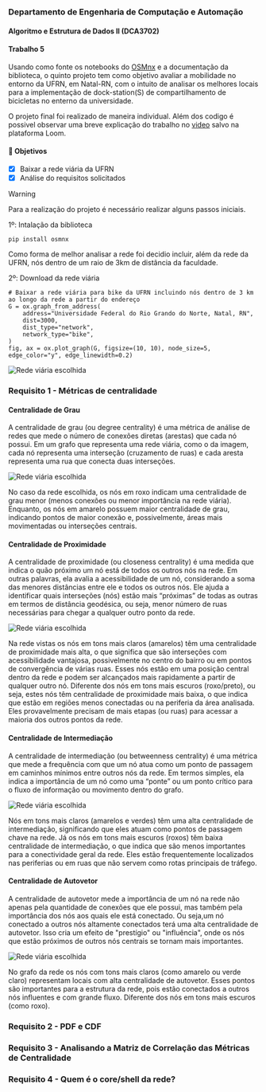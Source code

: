 ### Departamento de Engenharia de Computação e Automação
#### Algoritmo e Estrutura de Dados II (DCA3702)
#### Trabalho 5

Usando como fonte os notebooks do [OSMnx](https://github.com/gboeing/osmnx) e a documentação da biblioteca, o quinto projeto tem como objetivo avaliar a mobilidade no entorno da UFRN, em Natal-RN, com o intuito de analisar os melhores locais para a implementação de dock-station(S) de compartilhamento de bicicletas no enterno da universidade.

O projeto final foi realizado de maneira individual. Além dos codigo é possivel observar uma breve explicação do trabalho no [video](URL) salvo na plataforma Loom.

#### 🎯 Objetivos
- [x] Baixar a rede viária da UFRN
- [x] Análise do requisitos solicitados 

> [!WARNING]
> Para a realização do projeto é necessário realizar alguns passos iniciais.

1º: Intalação da biblioteca 
```
pip install osmnx
```

Como forma de melhor analisar a rede foi decidio incluir, além da rede da UFRN, nós dentro de um raio de 3km de distância da faculdade.

2º: Download da rede viária
```
# Baixar a rede viária para bike da UFRN incluindo nós dentro de 3 km ao longo da rede a partir do endereço
G = ox.graph_from_address(
    address="Universidade Federal do Rio Grando do Norte, Natal, RN",
    dist=3000,
    dist_type="network",
    network_type="bike",
)
fig, ax = ox.plot_graph(G, figsize=(10, 10), node_size=5, edge_color="y", edge_linewidth=0.2)
```

![Rede viária escolhida](https://github.com/julianessantos)

### Requisito 1 - Métricas de centralidade
#### Centralidade de Grau
A centralidade de grau (ou degree centrality) é uma métrica de análise de redes que mede o número de conexões diretas (arestas) que cada nó possui. Em um grafo que representa uma rede viária, como o da imagem, cada nó representa uma interseção (cruzamento de ruas) e cada aresta representa uma rua que conecta duas interseções.

![Rede viária escolhida](https://github.com/julianessantos)

No caso da rede escolhida, os nós em roxo indicam uma centralidade de grau menor (menos conexões ou menor importância na rede viária). Enquanto, os nós em amarelo possuem maior centralidade de grau, indicando pontos de maior conexão e, possivelmente, áreas mais movimentadas ou interseções centrais.

#### Centralidade de Proximidade
A centralidade de proximidade (ou closeness centrality) é uma medida que indica o quão próximo um nó está de todos os outros nós na rede. Em outras palavras, ela avalia a acessibilidade de um nó, considerando a soma das menores distâncias entre ele e todos os outros nós. Ele ajuda a identificar quais interseções (nós) estão mais “próximas” de todas as outras em termos de distância geodésica, ou seja, menor número de ruas necessárias para chegar a qualquer outro ponto da rede.

![Rede viária escolhida](https://github.com/julianessantos)

Na rede vistas os nós em tons mais claros (amarelos) têm uma centralidade de proximidade mais alta, o que significa que são interseções com acessibilidade vantajosa, possivelmente no centro do bairro ou em pontos de convergência de várias ruas. Esses nós estão em uma posição central dentro da rede e podem ser alcançados mais rapidamente a partir de qualquer outro nó. Diferente dos nós em tons mais escuros (roxo/preto), ou seja, estes nós têm centralidade de proximidade mais baixa, o que indica que estão em regiões menos conectadas ou na periferia da área analisada. Eles provavelmente precisam de mais etapas (ou ruas) para acessar a maioria dos outros pontos da rede.

#### Centralidade de Intermediação
A centralidade de intermediação (ou betweenness centrality) é uma métrica que mede a frequência com que um nó atua como um ponto de passagem em caminhos mínimos entre outros nós da rede. Em termos simples, ela indica a importância de um nó como uma “ponte” ou um ponto crítico para o fluxo de informação ou movimento dentro do grafo.

![Rede viária escolhida](https://github.com/julianessantos)

Nós em tons mais claros (amarelos e verdes) têm uma alta centralidade de intermediação, significando que eles atuam como pontos de passagem chave na rede. Já os nós em tons mais escuros (roxos) têm baixa centralidade de intermediação, o que indica que são menos importantes para a conectividade geral da rede. Eles estão frequentemente localizados nas periferias ou em ruas que não servem como rotas principais de tráfego.

#### Centralidade de Autovetor
A centralidade de autovetor mede a importância de um nó na rede não apenas pela quantidade de conexões que ele possui, mas também pela importância dos nós aos quais ele está conectado. Ou seja,um nó conectado a outros nós altamente conectados terá uma alta centralidade de autovetor. Isso cria um efeito de "prestígio" ou "influência", onde os nós que estão próximos de outros nós centrais se tornam mais importantes.

![Rede viária escolhida](https://github.com/julianessantos)

No grafo da rede os nós com tons mais claros (como amarelo ou verde claro) representam locais com alta centralidade de autovetor. Esses pontos são importantes para a estrutura da rede, pois estão conectados a outros nós influentes e com grande fluxo. Diferente dos nós em tons mais escuros (como roxo).

### Requisito 2 - PDF e CDF

### Requisito 3 - Analisando a Matriz de Correlação das Métricas de Centralidade

### Requisito 4 - Quem é o core/shell da rede?